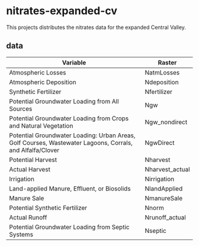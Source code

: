 # nitrates-expanded-cv  

This projects distributes the nitrates data for the expanded Central Valley.  

## data

| Variable                                                                                                  | Raster          |
|-----------------------------------------------------------------------------------------------------------|-----------------|
| Atmospheric Losses                                                                                        | NatmLosses      |
| Atmospheric Deposition                                                                                    | Ndeposition     |
| Synthetic Fertilizer                                                                                      | Nfertilizer     |
| Potential Groundwater Loading from All Sources                                                            | Ngw             |
| Potential Groundwater Loading from Crops and Natural Vegetation                                           | Ngw_nondirect   |
| Potential Groundwater Loading: Urban Areas, Golf Courses, Wastewater Lagoons, Corrals, and Alfalfa/Clover | NgwDirect       |
| Potential Harvest                                                                                         | Nharvest        |
| Actual Harvest                                                                                            | Nharvest_actual |
| Irrigation                                                                                                | Nirrigation     |
| Land-applied Manure, Effluent, or Biosolids                                                               | NlandApplied    |
| Manure Sale                                                                                               | NmanureSale     |
| Potential Synthetic Fertilizer                                                                            | Nnorm           |
| Actual Runoff                                                                                             | Nrunoff_actual  |
| Potential Groundwater Loading from Septic Systems                                                         | Nseptic         |
